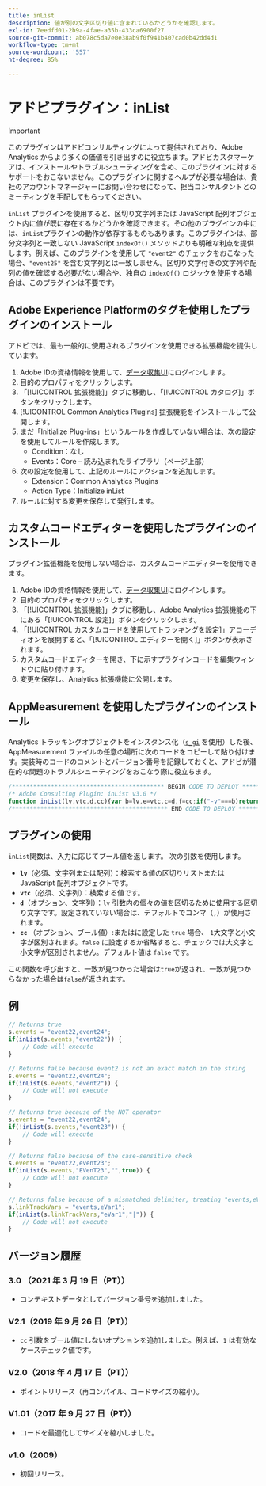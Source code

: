 ```yaml
---
title: inList
description: 値が別の文字区切り値に含まれているかどうかを確認します。
exl-id: 7eedfd01-2b9a-4fae-a35b-433ca6900f27
source-git-commit: ab078c5da7e0e38ab9f0f941b407cad0b42dd4d1
workflow-type: tm+mt
source-wordcount: '557'
ht-degree: 85%

---
```


# アドビプラグイン：inList

>[!IMPORTANT]
>
> このプラグインはアドビコンサルティングによって提供されており、Adobe Analytics からより多くの価値を引き出すのに役立ちます。アドビカスタマーケアは、インストールやトラブルシューティングを含め、このプラグインに対するサポートをおこないません。このプラグインに関するヘルプが必要な場合は、貴社のアカウントマネージャーにお問い合わせになって、担当コンサルタントとのミーティングを手配してもらってください。

`inList` プラグインを使用すると、区切り文字列または JavaScript 配列オブジェクト内に値が既に存在するかどうかを確認できます。その他のプラグインの中には、`inList`プラグインの動作が依存するものもあります。このプラグインは、部分文字列と一致しない JavaScript `indexOf()` メソッドよりも明確な利点を提供します。例えば、このプラグインを使用して `"event2"` のチェックをおこなった場合、`"event25"` を含む文字列とは一致しません。区切り文字付きの文字列や配列の値を確認する必要がない場合や、独自の `indexOf()` ロジックを使用する場合は、このプラグインは不要です。

## Adobe Experience Platformのタグを使用したプラグインのインストール

アドビでは、最も一般的に使用されるプラグインを使用できる拡張機能を提供しています。

1. Adobe IDの資格情報を使用して、[データ収集UI](https://experience.adobe.com/data-collection)にログインします。
1. 目的のプロパティをクリックします。
1. 「[!UICONTROL 拡張機能]」タブに移動し、「[!UICONTROL カタログ]」ボタンをクリックします。
1. [!UICONTROL Common Analytics Plugins] 拡張機能をインストールして公開します。
1. まだ「Initialize Plug-ins」というルールを作成していない場合は、次の設定を使用してルールを作成します。
   * Condition：なし
   * Events：Core – 読み込まれたライブラリ（ページ上部）
1. 次の設定を使用して、上記のルールにアクションを追加します。
   * Extension：Common Analytics Plugins
   * Action Type：Initialize inList
1. ルールに対する変更を保存して発行します。

##  カスタムコードエディターを使用したプラグインのインストール

プラグイン拡張機能を使用しない場合は、カスタムコードエディターを使用できます。

1. Adobe IDの資格情報を使用して、[データ収集UI](https://experience.adobe.com/data-collection)にログインします。
1. 目的のプロパティをクリックします。
1. 「[!UICONTROL 拡張機能]」タブに移動し、Adobe Analytics 拡張機能の下にある「[!UICONTROL 設定]」ボタンをクリックします。
1. 「[!UICONTROL カスタムコードを使用してトラッキングを設定]」アコーディオンを展開すると、「[!UICONTROL エディターを開く]」ボタンが表示されます。
1. カスタムコードエディターを開き、下に示すプラグインコードを編集ウィンドウに貼り付けます。
1. 変更を保存し、Analytics 拡張機能に公開します。

## AppMeasurement を使用したプラグインのインストール

Analytics トラッキングオブジェクトをインスタンス化（[`s_gi`](../functions/s-gi.md) を使用）した後、AppMeasurement ファイルの任意の場所に次のコードをコピーして貼り付けます。実装時のコードのコメントとバージョン番号を記録しておくと、アドビが潜在的な問題のトラブルシューティングをおこなう際に役立ちます。

```js
/******************************************* BEGIN CODE TO DEPLOY *******************************************/
/* Adobe Consulting Plugin: inList v3.0 */
function inList(lv,vtc,d,cc){var b=lv,e=vtc,c=d,f=cc;if("-v"===b)return{plugin:"inList",version:"3.0"};a:{if("undefined"!==typeof window.s_c_il){var a=0;for(var d;a<window.s_c_il.length;a++)if(d=window.s_c_il[a],d._c&&"s_c"===d._c){a=d;break a}}a=void 0}"undefined"!==typeof a&&(a.contextData.inList="3.0");if("string"!==typeof e)return!1;if("string"===typeof b)b=b.split(c||",");else if("object"!==typeof b)return!1;c=0;for(a=b.length;c<a;c++)if(1==f&&e===b[c]||e.toLowerCase()===b[c].toLowerCase())return!0;return!1};
/******************************************** END CODE TO DEPLOY ********************************************/
```

## プラグインの使用

`inList`関数は、入力に応じてブール値を返します。 次の引数を使用します。

* **`lv`**（必須、文字列または配列）：検索する値の区切りリストまたは JavaScript 配列オブジェクトです。
* **`vtc`**（必須、文字列）：検索する値です。
* **`d`**（オプション、文字列）：`lv` 引数内の個々の値を区切るために使用する区切り文字です。設定されていない場合は、デフォルトでコンマ（`,`）が使用されます。
* **`cc`** （オプション、ブール値）:またはに設定した `true` 場合、 `1`大文字と小文字が区別されます。`false` に設定するか省略すると、チェックでは大文字と小文字が区別されません。デフォルト値は `false` です。

この関数を呼び出すと、一致が見つかった場合は`true`が返され、一致が見つからなかった場合は`false`が返されます。

## 例

```js
// Returns true
s.events = "event22,event24";
if(inList(s.events,"event22")) {
    // Code will execute
}

// Returns false because event2 is not an exact match in the string
s.events = "event22,event24";
if(inList(s.events,"event2")) {
    // Code will not execute
}

// Returns true because of the NOT operator
s.events = "event22,event24";
if(!inList(s.events,"event23")) {
    // Code will execute
}

// Returns false because of the case-sensitive check
s.events = "event22,event23";
if(inList(s.events,"EVenT23","",true)) {
    // Code will not execute
}

// Returns false because of a mismatched delimiter, treating "events,eVar1" as a single value
s.linkTrackVars = "events,eVar1";
if(inList(s.linkTrackVars,"eVar1","|")) {
    // Code will not execute
}
```

## バージョン履歴

### 3.0 （2021 年 3 月 19 日（PT））

* コンテキストデータとしてバージョン番号を追加しました。

### V2.1（2019 年 9 月 26 日（PT））

* `cc` 引数をブール値にしないオプションを追加しました。例えば、`1` は有効なケースチェック値です。

### V2.0（2018 年 4 月 17 日（PT））

* ポイントリリース（再コンパイル、コードサイズの縮小）。

### V1.01（2017 年 9 月 27 日（PT））

* コードを最適化してサイズを縮小しました。

### v1.0（2009）

* 初回リリース。
